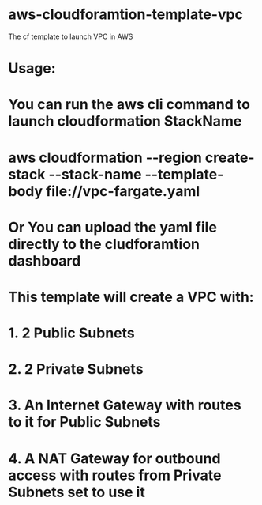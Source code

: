 # aws-cloudforamtion-template-vpc
The cf template to launch VPC in AWS
# Usage:
#   You can run the aws cli command to launch cloudformation StackName
#   aws cloudformation --region <region> create-stack --stack-name <stack name> --template-body file://vpc-fargate.yaml
#   Or You can upload the yaml file directly to the cludforamtion dashboard

# This template will create a VPC with:
# 1. 2 Public Subnets
# 2. 2 Private Subnets
# 3. An Internet Gateway with routes to it for Public Subnets
# 4. A NAT Gateway for outbound access with routes from Private Subnets set to use it
